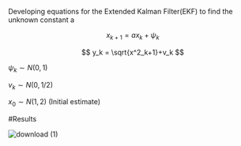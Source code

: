 Developing equations for the Extended Kalman Filter(EKF) to find the unknown constant a


$$ x_{k+1} = ax_k + \psi_k $$




$$ y_k =  \sqrt{x^2_k+1}+v_k $$




$\psi_k \sim N(0,1)$

$v_k \sim N(0,1/2)$

$x_0 \sim N(1,2)$ (Initial estimate)


#Results


![download (1)](https://user-images.githubusercontent.com/89912646/216061740-b621e3ef-6fe5-4647-b014-92f2c37dd895.png)
